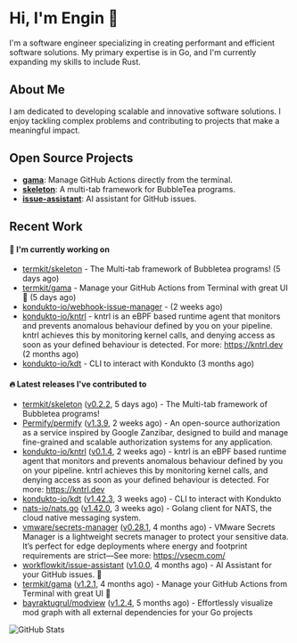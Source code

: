 # Hi, I'm Engin 👋

I'm a software engineer specializing in creating performant and efficient software solutions. My primary expertise is in Go, and I'm currently expanding my skills to include Rust.

## About Me

I am dedicated to developing scalable and innovative software solutions. I enjoy tackling complex problems and contributing to projects that make a meaningful impact.

## Open Source Projects

- [**gama**](https://github.com/termkit/gama): Manage GitHub Actions directly from the terminal.
- [**skeleton**](https://github.com/termkit/skeleton): A multi-tab framework for BubbleTea programs.
- [**issue-assistant**](https://github.com/workflowkit/issue-assistant): AI assistant for GitHub issues.

## Recent Work

#### 🚧 I'm currently working on

- [termkit/skeleton](https://github.com/termkit/skeleton) - The Multi-tab framework of Bubbletea programs! (5 days ago)
- [termkit/gama](https://github.com/termkit/gama) - Manage your GitHub Actions from Terminal with great UI 🧪 (5 days ago)
- [kondukto-io/webhook-issue-manager](https://github.com/kondukto-io/webhook-issue-manager) -  (2 weeks ago)
- [kondukto-io/kntrl](https://github.com/kondukto-io/kntrl) - kntrl is an eBPF based runtime agent that monitors and prevents anomalous behaviour defined by you on your pipeline. kntrl achieves this by monitoring kernel calls, and denying access as soon as your defined behaviour is detected. For more: https://kntrl.dev (2 months ago)
- [kondukto-io/kdt](https://github.com/kondukto-io/kdt) - CLI to interact with Kondukto (3 months ago)

#### 🔥 Latest releases I've contributed to

- [termkit/skeleton](https://github.com/termkit/skeleton) ([v0.2.2](https://github.com/termkit/skeleton/releases/tag/v0.2.2), 5 days ago) - The Multi-tab framework of Bubbletea programs!
- [Permify/permify](https://github.com/Permify/permify) ([v1.3.9](https://github.com/Permify/permify/releases/tag/v1.3.9), 2 weeks ago) - An open-source authorization as a service inspired by Google Zanzibar, designed to build and manage fine-grained and scalable authorization systems for any application.
- [kondukto-io/kntrl](https://github.com/kondukto-io/kntrl) ([v0.1.4](https://github.com/kondukto-io/kntrl/releases/tag/v0.1.4), 2 weeks ago) - kntrl is an eBPF based runtime agent that monitors and prevents anomalous behaviour defined by you on your pipeline. kntrl achieves this by monitoring kernel calls, and denying access as soon as your defined behaviour is detected. For more: https://kntrl.dev
- [kondukto-io/kdt](https://github.com/kondukto-io/kdt) ([v1.42.3](https://github.com/kondukto-io/kdt/releases/tag/v1.42.3), 3 weeks ago) - CLI to interact with Kondukto
- [nats-io/nats.go](https://github.com/nats-io/nats.go) ([v1.42.0](https://github.com/nats-io/nats.go/releases/tag/v1.42.0), 3 weeks ago) - Golang client for NATS, the cloud native messaging system.
- [vmware/secrets-manager](https://github.com/vmware/secrets-manager) ([v0.28.1](https://github.com/vmware/secrets-manager/releases/tag/v0.28.1), 4 months ago) - VMware Secrets Manager is a lightweight secrets manager to protect your sensitive data. It’s perfect for edge deployments where energy and footprint requirements are strict—See more: https://vsecm.com/
- [workflowkit/issue-assistant](https://github.com/workflowkit/issue-assistant) ([v1.0.0](https://github.com/workflowkit/issue-assistant/releases/tag/v1.0.0), 4 months ago) - AI Assistant for your GitHub issues. 🤖
- [termkit/gama](https://github.com/termkit/gama) ([v1.2.1](https://github.com/termkit/gama/releases/tag/v1.2.1), 4 months ago) - Manage your GitHub Actions from Terminal with great UI 🧪
- [bayraktugrul/modview](https://github.com/bayraktugrul/modview) ([v1.2.4](https://github.com/bayraktugrul/modview/releases/tag/v1.2.4), 5 months ago) - Effortlessly visualize mod graph with all external dependencies for your Go projects

![GitHub Stats](http://github-profile-summary-cards.vercel.app/api/cards/profile-details?username=canack&theme=gotham)